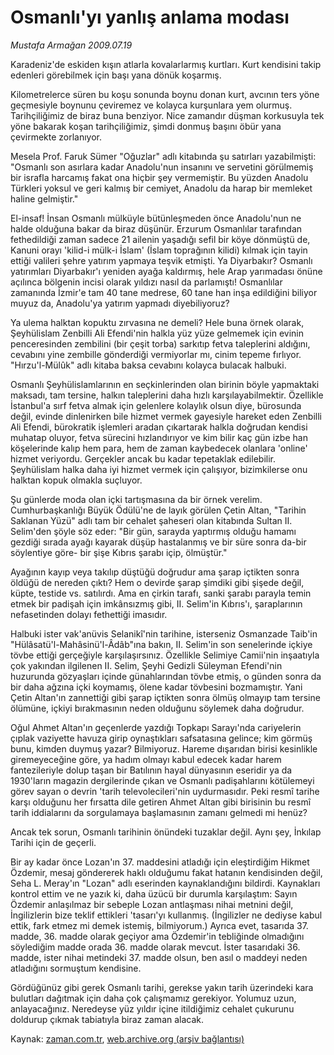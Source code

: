 # Osmanlı'yı yanlış anlama modası

*Mustafa Armağan 2009.07.19*

<tr><td class="metin" colspan="2" style="padding-top: 20px; padding-left: 5px; padding-right: 10px;">Karadeniz'de eskiden kışın atlarla kovalarlarmış kurtları. Kurt kendisini takip edenleri görebilmek için başı yana dönük koşarmış.</td></tr><tr><td class="metin" colspan="2" style="padding-top: 20px; padding-left: 5px; padding-right: 10px;"><p>Kilometrelerce süren bu koşu sonunda boynu donan kurt, avcının ters yöne geçmesiyle boynunu çeviremez ve kolayca kurşunlara yem olurmuş. Tarihçiliğimiz de biraz buna benziyor. Nice zamandır düşman korkusuyla tek yöne bakarak koşan tarihçiliğimiz, şimdi donmuş başını öbür yana çevirmekte zorlanıyor.
<p>Mesela Prof. Faruk Sümer "Oğuzlar" adlı kitabında şu satırları yazabilmişti: "Osmanlı son asırlara kadar Anadolu'nun insanını ve servetini görülmemiş bir israfla harcamış fakat ona hiçbir şey vermemiştir. Bu yüzden Anadolu Türkleri yoksul ve geri kalmış bir cemiyet, Anadolu da harap bir memleket haline gelmiştir."
<p>El-insaf! İnsan Osmanlı mülküyle bütünleşmeden önce Anadolu'nun ne halde olduğuna bakar da biraz düşünür. Erzurum Osmanlılar tarafından fethedildiği zaman sadece 21 ailenin yaşadığı sefil bir köye dönmüştü de, Kanuni orayı 'kilid-i mülk-i İslam' (İslam toprağının kilidi) kılmak için tayin ettiği valileri şehre yatırım yapmaya teşvik etmişti. Ya Diyarbakır? Osmanlı yatırımları Diyarbakır'ı yeniden ayağa kaldırmış, hele Arap yarımadası önüne açılınca bölgenin incisi olarak yıldızı nasıl da parlamıştı! Osmanlılar zamanında İzmir'e tam 40 tane medrese, 60 tane han inşa edildiğini biliyor muyuz da, Anadolu'ya yatırım yapmadı diyebiliyoruz?
<p>Ya ulema halktan kopuktu zırvasına ne demeli? Hele buna örnek olarak, Şeyhülislam Zenbilli Ali Efendi'nin halkla yüz yüze gelmemek için evinin penceresinden zembilini (bir çeşit torba) sarkıtıp fetva taleplerini aldığını, cevabını yine zembille gönderdiği vermiyorlar mı, cinim tepeme fırlıyor. "Hırzu'l-Mülûk" adlı kitaba baksa cevabını kolayca bulacak halbuki.
<p>Osmanlı Şeyhülislamlarının en seçkinlerinden olan birinin böyle yapmaktaki maksadı, tam tersine, halkın taleplerini daha hızlı karşılayabilmektir. Özellikle İstanbul'a sırf fetva almak için gelenlere kolaylık olsun diye, bürosunda değil, evinde dinlenirken bile hizmet vermek gayesiyle hareket eden Zenbilli Ali Efendi, bürokratik işlemleri aradan çıkartarak halkla doğrudan kendisi muhatap oluyor, fetva sürecini hızlandırıyor ve kim bilir kaç gün izbe han köşelerinde kalıp hem para, hem de zaman kaybedecek olanlara 'online' hizmet veriyordu. Gerçekler ancak bu kadar tepetaklak edilebilir. Şeyhülislam halka daha iyi hizmet vermek için çalışıyor, bizimkilerse onu halktan kopuk olmakla suçluyor.
<p>Şu günlerde moda olan içki tartışmasına da bir örnek verelim. Cumhurbaşkanlığı Büyük Ödülü'ne de layık görülen Çetin Altan, "Tarihin Saklanan Yüzü" adlı tam bir cehalet şaheseri olan kitabında Sultan II. Selim'den şöyle söz eder: "Bir gün, sarayda yaptırmış olduğu hamamı gezdiği sırada ayağı kayarak düşüp hastalanmış ve bir süre sonra da-bir söylentiye göre- bir şişe Kıbrıs şarabı içip, ölmüştür."
<p>Ayağının kayıp veya takılıp düştüğü doğrudur ama şarap içtikten sonra öldüğü de nereden çıktı? Hem o devirde şarap şimdiki gibi şişede değil, küpte, testide vs. satılırdı. Ama en çirkin tarafı, sanki şarabı parayla temin etmek bir padişah için imkânsızmış gibi, II. Selim'in Kıbrıs'ı, şaraplarının nefasetinden dolayı fethettiği imasıdır.
<p>Halbuki ister vak'anüvis Selanikî'nin tarihine, isterseniz Osmanzade Taib'in "Hülâsatü'l-Mahâsinü'l-Âdâb"ına bakın, II. Selim'in son senelerinde içkiye tövbe ettiği gerçeğiyle karşılaşırsınız. Özellikle Selimiye Camii'nin inşaatıyla çok yakından ilgilenen II. Selim, Şeyhi Gedizli Süleyman Efendi'nin huzurunda gözyaşları içinde günahlarından tövbe etmiş, o günden sonra da bir daha ağzına içki koymamış, ölene kadar tövbesini bozmamıştır. Yani Çetin Altan'ın zannettiği gibi şarap içtikten sonra ölmüş olmayıp tam tersine ölümüne, içkiyi bırakmasının neden olduğunu söylemek daha doğrudur.
<p>Oğul Ahmet Altan'ın geçenlerde yazdığı Topkapı Sarayı'nda cariyelerin çıplak vaziyette havuza girip oynaştıkları safsatasına gelince; kim görmüş bunu, kimden duymuş yazar? Bilmiyoruz. Hareme dışarıdan birisi kesinlikle giremeyeceğine göre, ya hadım olmayı kabul edecek kadar harem fantezileriyle dolup taşan bir Batılının hayal dünyasının eseridir ya da 1930'ların magazin dergilerinde çıkan ve Osmanlı padişahlarını kötülemeyi görev sayan o devrin 'tarih televolecileri'nin uydurmasıdır. Peki resmî tarihe karşı olduğunu her fırsatta dile getiren Ahmet Altan gibi birisinin bu resmî tarih iddialarını da sorgulamaya başlamasının zamanı gelmedi mi henüz?
<p>Ancak tek sorun, Osmanlı tarihinin önündeki tuzaklar değil. Aynı şey, İnkılap Tarihi için de geçerli.
<p>Bir ay kadar önce Lozan'ın 37. maddesini atladığı için eleştirdiğim Hikmet Özdemir, mesaj göndererek haklı olduğumu fakat hatanın kendisinden değil, Seha L. Meray'ın "Lozan" adlı eserinden kaynaklandığını bildirdi. Kaynakları kontrol ettim ve ne yazık ki, daha üzücü bir durumla karşılaştım: Sayın Özdemir anlaşılmaz bir sebeple Lozan antlaşması nihai metnini değil, İngilizlerin bize teklif ettikleri 'tasarı'yı kullanmış. (İngilizler ne dediyse kabul ettik, fark etmez mi demek istemiş, bilmiyorum.) Ayrıca evet, tasarıda 37. madde, 36. madde olarak geçiyor ama Özdemir'in tebliğinde olmadığını söylediğim madde orada 36. madde olarak mevcut. İster tasarıdaki 36. madde, ister nihai metindeki 37. madde olsun, ben asıl o maddeyi neden atladığını sormuştum kendisine.
<p>Gördüğünüz gibi gerek Osmanlı tarihi, gerekse yakın tarih üzerindeki kara bulutları dağıtmak için daha çok çalışmamız gerekiyor. Yolumuz uzun, anlayacağınız. Neredeyse yüz yıldır içine itildiğimiz cehalet çukurunu doldurup çıkmak tabiatıyla biraz zaman alacak. <br/></p></p></p></p></p></p></p></p></p></p></p></p></td></tr>

Kaynak: [zaman.com.tr](http://zaman.com.tr/yazar.do?yazino=870847), [web.archive.org (arşiv bağlantısı)](http://web.archive.org/web/20090901203228/http://www.zaman.com.tr:80/yazar.do?yazino=870847)

